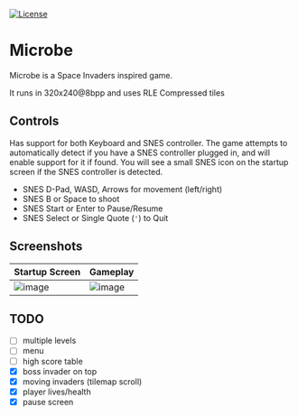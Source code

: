 [![License](https://img.shields.io/badge/License-Apache_2.0-blue.svg)](https://opensource.org/licenses/Apache-2.0)

# Microbe

Microbe is a Space Invaders inspired game.

It runs in 320x240@8bpp and uses RLE Compressed tiles

## Controls

Has support for both Keyboard and SNES controller.  The game attempts to automatically detect if you have a SNES controller plugged in, and will enable support for it if found.  You will see a small SNES icon on the startup screen if the SNES controller is detected.

* SNES D-Pad, WASD, Arrows for movement (left/right)
* SNES B or Space to shoot
* SNES Start or Enter to Pause/Resume
* SNES Select or Single Quote (`'`) to Quit

## Screenshots

| Startup Screen  | Gameplay |
| - | - |
| ![image](https://github.com/user-attachments/assets/336c9370-8b3e-45fe-adcf-34c75a33ed26) | ![image](https://github.com/user-attachments/assets/8534cbc3-66d0-4b53-950d-de060542d207) |



## TODO

- [ ] multiple levels
- [ ] menu
- [ ] high score table
- [x] boss invader on top
- [x] moving invaders (tilemap scroll)
- [x] player lives/health
- [x] pause screen